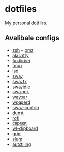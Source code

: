 # dotfiles

My personal dotfiles.

## Avalibale configs

- [zsh](https://github.com/zsh-users/zsh) + [omz](https://github.com/ohmyzsh/ohmyzsh)
- [alacritty](https://github.com/alacritty/alacritty)
- [fastfetch](https://github.com/fastfetch-cli/fastfetch)
- [tmux](https://github.com/tmux/tmux)
- [lsd](https://github.com/lsd-rs/lsd)
- [sway](https://github.com/swaywm/sway)
- [swayfx](https://github.com/WillPower3309/swayfx)
- [swayidle](https://github.com/swaywm/swayidle)
- [swalock](https://github.com/swaywm/swaylock)
- [waybar](https://github.com/Alexays/Waybar)
- [wpaperd](https://github.com/danyspin97/wpaperd)
- [sway-contrib](https://github.com/OctopusET/sway-contrib)
- [dunst](https://github.com/dunst-project/dunst)
- [rofi](https://github.com/lbonn/rofi)
- [cliphist](https://github.com/sentriz/cliphist)
- [wl-clipboard](https://github.com/bugaevc/wl-clipboard)
- [grim](https://git.sr.ht/~emersion/grim)
- [slurp](https://github.com/emersion/slurp)
- [autotiling](https://github.com/nwg-piotr/autotiling)

